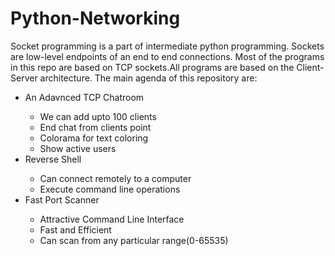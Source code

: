# Python-Networking
Socket programming is a part of intermediate python programming. Sockets are low-level endpoints of an end to end connections.
Most of the programs in this repo are based on TCP sockets.All programs are based on the Client-Server architecture.
The main agenda of this repository are:
<ul>
  <li>An Adavnced TCP Chatroom</li>
  <ul>
    <li>We can add upto 100 clients</li>
    <li>End chat from clients point</li>
    <li>Colorama for text coloring</li>
    <li>Show active users</li>
  </ul>
  <li>Reverse Shell</li>
  <ul>
    <li>Can connect remotely to a computer</li>
    <li>Execute command line operations</li>
    
  </ul>
  <li>Fast Port Scanner</li>
  <ul>
    <li>Attractive Command Line Interface</li>
    <li>Fast and Efficient</li>
    <li>Can scan from any particular range(0-65535)</li>
  </ul>
</ul>
